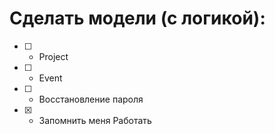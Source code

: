 

# Сделать модели (с логикой):

- [ ] - Project
- [ ] - Event

- [ ] - Восстановление пароля
- [x] - Запомнить меня
Работать